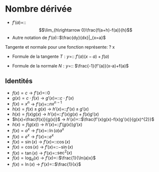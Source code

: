 # Nombre dérivée
- $f'(a)$=::$$\lim_{h\rightarrow 0}\frac{f(a+h)-f(a)}{h}$$
- Autre notation de $f'(a)$::$\frac{dy}{dx}|_{x=a}$

Tangente et normale pour une fonction représente:
?
x
- Formule de la tangente $T:y$=:: $f'(a)(x-a)+f(a)$

- Formule de la normale $N:y$=:: $\frac{-1}{f'(a)}(x-a)+f(a)$

## Identités
- $f(x)=c$ -> $f'(x)=$::$0$
- $g(x)=c\cdot f(x)$ -> $g'(x)=$::$c\cdot f'(x)$
- $f(x)=x^{n}$ -> $f'(x)=$::$nx^{n-1}$
- $h(x)=f(x)\pm g(x)$ -> $h'(x)=$::$f'(x)\pm g'(x)$
- $h(x)=f(x)g(x)$ -> $h'(x)=$::$f'(x)g(x)+f(x)g'(x)$
- $h(x)=\frac{f(x)}{g(x)}$ -> $h'(x)=$::$\frac{f'(x)g(x)-f(x)g'(x)}{g(x)^{2}}$
- $h(x)=f(g(x))$ -> $h'(x)=$::$f'(g(x))g'(x)$
- $f(x)=a^{x}$ -> $f'(x)=$::$\ln(a)a^{x}$
- $f(x)=e^{x}$ -> $f'(x)=$::$e^{x}$
- $f(x)=\sin(x)$ -> $f'(x)=$::$\cos(x)$
- $f(x)=\cos(x)$ -> $f'(x)=$::$-\sin(x)$
- $f(x)=\tan(x)$ -> $f'(x)=$::$\sec^{2}(x)$
- $f(x)=\log_{a}(x)$ -> $f'(x)=$::$\frac{1}{\ln(a)x}$
- $f(x)=\ln(x)$ -> $f'(x)=$::$\frac{1}{x}$